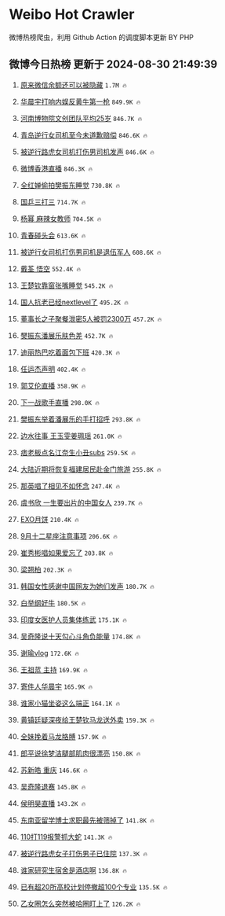 # Weibo Hot Crawler 



微博热榜爬虫，利用 Github Action 的调度脚本更新 BY PHP 


## 微博今日热榜 更新于 2024-08-30 21:49:39 
1. [原来微信余额还可以被隐藏](https://s.weibo.com/weibo?q=%23%E5%8E%9F%E6%9D%A5%E5%BE%AE%E4%BF%A1%E4%BD%99%E9%A2%9D%E8%BF%98%E5%8F%AF%E4%BB%A5%E8%A2%AB%E9%9A%90%E8%97%8F%23&t=31&band_rank=1&Refer=top) `1.7M 🔥` 

1. [华晨宇打响内娱反黄牛第一枪](https://s.weibo.com/weibo?q=%23%E5%8D%8E%E6%99%A8%E5%AE%87%E6%89%93%E5%93%8D%E5%86%85%E5%A8%B1%E5%8F%8D%E9%BB%84%E7%89%9B%E7%AC%AC%E4%B8%80%E6%9E%AA%23&t=31&band_rank=2&Refer=top) `849.9K 🔥` 

1. [河南博物院文创团队平均25岁](https://s.weibo.com/weibo?q=%23%E6%B2%B3%E5%8D%97%E5%8D%9A%E7%89%A9%E9%99%A2%E6%96%87%E5%88%9B%E5%9B%A2%E9%98%9F%E5%B9%B3%E5%9D%8725%E5%B2%81%23&t=31&band_rank=3&Refer=top) `846.7K 🔥` 

1. [青岛逆行女司机至今未道歉赔偿](https://s.weibo.com/weibo?q=%23%E9%9D%92%E5%B2%9B%E9%80%86%E8%A1%8C%E5%A5%B3%E5%8F%B8%E6%9C%BA%E8%87%B3%E4%BB%8A%E6%9C%AA%E9%81%93%E6%AD%89%E8%B5%94%E5%81%BF%23&t=31&band_rank=4&Refer=top) `846.6K 🔥` 

1. [被逆行路虎女司机打伤男司机发声](https://s.weibo.com/weibo?q=%23%E8%A2%AB%E9%80%86%E8%A1%8C%E8%B7%AF%E8%99%8E%E5%A5%B3%E5%8F%B8%E6%9C%BA%E6%89%93%E4%BC%A4%E7%94%B7%E5%8F%B8%E6%9C%BA%E5%8F%91%E5%A3%B0%23&t=31&band_rank=5&Refer=top) `846.6K 🔥` 

1. [微博香港直播](https://s.weibo.com/weibo?q=%23%E5%BE%AE%E5%8D%9A%E9%A6%99%E6%B8%AF%E7%9B%B4%E6%92%AD%23&t=31&band_rank=6&Refer=top) `846.3K 🔥` 

1. [全红婵偷拍樊振东睡觉](https://s.weibo.com/weibo?q=%23%E5%85%A8%E7%BA%A2%E5%A9%B5%E5%81%B7%E6%8B%8D%E6%A8%8A%E6%8C%AF%E4%B8%9C%E7%9D%A1%E8%A7%89%23&t=31&band_rank=7&Refer=top) `730.8K 🔥` 

1. [国乒三打三](https://s.weibo.com/weibo?q=%E5%9B%BD%E4%B9%92%E4%B8%89%E6%89%93%E4%B8%89&t=31&band_rank=8&Refer=top) `714.7K 🔥` 

1. [杨幂 麻辣女教师](https://s.weibo.com/weibo?q=%E6%9D%A8%E5%B9%82%20%E9%BA%BB%E8%BE%A3%E5%A5%B3%E6%95%99%E5%B8%88&t=31&band_rank=9&Refer=top) `704.5K 🔥` 

1. [青春碰头会](https://s.weibo.com/weibo?q=%23%E9%9D%92%E6%98%A5%E7%A2%B0%E5%A4%B4%E4%BC%9A%23&t=31&band_rank=10&Refer=top) `613.6K 🔥` 

1. [被逆行女司机打伤男司机是退伍军人](https://s.weibo.com/weibo?q=%23%E8%A2%AB%E9%80%86%E8%A1%8C%E5%A5%B3%E5%8F%B8%E6%9C%BA%E6%89%93%E4%BC%A4%E7%94%B7%E5%8F%B8%E6%9C%BA%E6%98%AF%E9%80%80%E4%BC%8D%E5%86%9B%E4%BA%BA%23&t=31&band_rank=11&Refer=top) `608.6K 🔥` 

1. [戴荃 悟空](https://s.weibo.com/weibo?q=%E6%88%B4%E8%8D%83%20%E6%82%9F%E7%A9%BA&t=31&band_rank=12&Refer=top) `552.4K 🔥` 

1. [王楚钦靠窗张嘴睡觉](https://s.weibo.com/weibo?q=%23%E7%8E%8B%E6%A5%9A%E9%92%A6%E9%9D%A0%E7%AA%97%E5%BC%A0%E5%98%B4%E7%9D%A1%E8%A7%89%23&t=31&band_rank=13&Refer=top) `545.2K 🔥` 

1. [国人抗老已经nextlevel了](https://s.weibo.com/weibo?q=%23%E5%9B%BD%E4%BA%BA%E6%8A%97%E8%80%81%E5%B7%B2%E7%BB%8Fnextlevel%E4%BA%86%23&t=31&band_rank=14&Refer=top) `495.2K 🔥` 

1. [董事长之子聚餐泄密5人被罚2300万](https://s.weibo.com/weibo?q=%23%E8%91%A3%E4%BA%8B%E9%95%BF%E4%B9%8B%E5%AD%90%E8%81%9A%E9%A4%90%E6%B3%84%E5%AF%865%E4%BA%BA%E8%A2%AB%E7%BD%9A2300%E4%B8%87%23&t=31&band_rank=15&Refer=top) `457.2K 🔥` 

1. [樊振东潘展乐肤色差](https://s.weibo.com/weibo?q=%23%E6%A8%8A%E6%8C%AF%E4%B8%9C%E6%BD%98%E5%B1%95%E4%B9%90%E8%82%A4%E8%89%B2%E5%B7%AE%23&t=31&band_rank=16&Refer=top) `452.7K 🔥` 

1. [迪丽热巴吃着面包下班](https://s.weibo.com/weibo?q=%23%E8%BF%AA%E4%B8%BD%E7%83%AD%E5%B7%B4%E5%90%83%E7%9D%80%E9%9D%A2%E5%8C%85%E4%B8%8B%E7%8F%AD%23&t=31&band_rank=17&Refer=top) `420.3K 🔥` 

1. [任运杰声明](https://s.weibo.com/weibo?q=%E4%BB%BB%E8%BF%90%E6%9D%B0%E5%A3%B0%E6%98%8E&t=31&band_rank=18&Refer=top) `402.4K 🔥` 

1. [郭艾伦直播](https://s.weibo.com/weibo?q=%E9%83%AD%E8%89%BE%E4%BC%A6%E7%9B%B4%E6%92%AD&t=31&band_rank=19&Refer=top) `358.9K 🔥` 

1. [下一战歌手直播](https://s.weibo.com/weibo?q=%23%E4%B8%8B%E4%B8%80%E6%88%98%E6%AD%8C%E6%89%8B%E7%9B%B4%E6%92%AD%23&t=31&band_rank=20&Refer=top) `298.0K 🔥` 

1. [樊振东举着潘展乐的手打招呼](https://s.weibo.com/weibo?q=%23%E6%A8%8A%E6%8C%AF%E4%B8%9C%E4%B8%BE%E7%9D%80%E6%BD%98%E5%B1%95%E4%B9%90%E7%9A%84%E6%89%8B%E6%89%93%E6%8B%9B%E5%91%BC%23&t=31&band_rank=21&Refer=top) `293.8K 🔥` 

1. [边水往事 王玉雯姜珮瑶](https://s.weibo.com/weibo?q=%E8%BE%B9%E6%B0%B4%E5%BE%80%E4%BA%8B%20%E7%8E%8B%E7%8E%89%E9%9B%AF%E5%A7%9C%E7%8F%AE%E7%91%B6&t=31&band_rank=22&Refer=top) `261.0K 🔥` 

1. [痞老板点名江奈生小丑subs](https://s.weibo.com/weibo?q=%E7%97%9E%E8%80%81%E6%9D%BF%E7%82%B9%E5%90%8D%E6%B1%9F%E5%A5%88%E7%94%9F%E5%B0%8F%E4%B8%91subs&t=31&band_rank=23&Refer=top) `259.5K 🔥` 

1. [大陆近期将恢复福建居民赴金门旅游](https://s.weibo.com/weibo?q=%23%E5%A4%A7%E9%99%86%E8%BF%91%E6%9C%9F%E5%B0%86%E6%81%A2%E5%A4%8D%E7%A6%8F%E5%BB%BA%E5%B1%85%E6%B0%91%E8%B5%B4%E9%87%91%E9%97%A8%E6%97%85%E6%B8%B8%23&t=31&band_rank=24&Refer=top) `255.8K 🔥` 

1. [那英唱了相见不如怀念](https://s.weibo.com/weibo?q=%E9%82%A3%E8%8B%B1%E5%94%B1%E4%BA%86%E7%9B%B8%E8%A7%81%E4%B8%8D%E5%A6%82%E6%80%80%E5%BF%B5&t=31&band_rank=25&Refer=top) `247.4K 🔥` 

1. [虞书欣 一生要出片的中国女人](https://s.weibo.com/weibo?q=%E8%99%9E%E4%B9%A6%E6%AC%A3%20%E4%B8%80%E7%94%9F%E8%A6%81%E5%87%BA%E7%89%87%E7%9A%84%E4%B8%AD%E5%9B%BD%E5%A5%B3%E4%BA%BA&t=31&band_rank=26&Refer=top) `239.7K 🔥` 

1. [EXO月饼](https://s.weibo.com/weibo?q=EXO%E6%9C%88%E9%A5%BC&t=31&band_rank=27&Refer=top) `210.4K 🔥` 

1. [9月十二星座注意事项](https://s.weibo.com/weibo?q=%239%E6%9C%88%E5%8D%81%E4%BA%8C%E6%98%9F%E5%BA%A7%E6%B3%A8%E6%84%8F%E4%BA%8B%E9%A1%B9%23&t=31&band_rank=28&Refer=top) `206.6K 🔥` 

1. [崔秀彬唱如果爱忘了](https://s.weibo.com/weibo?q=%E5%B4%94%E7%A7%80%E5%BD%AC%E5%94%B1%E5%A6%82%E6%9E%9C%E7%88%B1%E5%BF%98%E4%BA%86&t=31&band_rank=29&Refer=top) `203.8K 🔥` 

1. [梁翘柏](https://s.weibo.com/weibo?q=%E6%A2%81%E7%BF%98%E6%9F%8F&t=31&band_rank=30&Refer=top) `202.3K 🔥` 

1. [韩国女性感谢中国网友为她们发声](https://s.weibo.com/weibo?q=%23%E9%9F%A9%E5%9B%BD%E5%A5%B3%E6%80%A7%E6%84%9F%E8%B0%A2%E4%B8%AD%E5%9B%BD%E7%BD%91%E5%8F%8B%E4%B8%BA%E5%A5%B9%E4%BB%AC%E5%8F%91%E5%A3%B0%23&t=31&band_rank=31&Refer=top) `180.7K 🔥` 

1. [白举纲好牛](https://s.weibo.com/weibo?q=%23%E7%99%BD%E4%B8%BE%E7%BA%B2%E5%A5%BD%E7%89%9B%23&t=31&band_rank=32&Refer=top) `180.5K 🔥` 

1. [印度女医护人员集体练武](https://s.weibo.com/weibo?q=%23%E5%8D%B0%E5%BA%A6%E5%A5%B3%E5%8C%BB%E6%8A%A4%E4%BA%BA%E5%91%98%E9%9B%86%E4%BD%93%E7%BB%83%E6%AD%A6%23&t=31&band_rank=33&Refer=top) `175.1K 🔥` 

1. [吴奇隆说十天勾心斗角负能量](https://s.weibo.com/weibo?q=%23%E5%90%B4%E5%A5%87%E9%9A%86%E8%AF%B4%E5%8D%81%E5%A4%A9%E5%8B%BE%E5%BF%83%E6%96%97%E8%A7%92%E8%B4%9F%E8%83%BD%E9%87%8F%23&t=31&band_rank=34&Refer=top) `174.8K 🔥` 

1. [谢瑜vlog](https://s.weibo.com/weibo?q=%E8%B0%A2%E7%91%9Cvlog&t=31&band_rank=35&Refer=top) `172.6K 🔥` 

1. [王祖蓝 主持](https://s.weibo.com/weibo?q=%E7%8E%8B%E7%A5%96%E8%93%9D%20%E4%B8%BB%E6%8C%81&t=31&band_rank=36&Refer=top) `169.9K 🔥` 

1. [寄件人华晨宇](https://s.weibo.com/weibo?q=%E5%AF%84%E4%BB%B6%E4%BA%BA%E5%8D%8E%E6%99%A8%E5%AE%87&t=31&band_rank=37&Refer=top) `165.9K 🔥` 

1. [谁家小猫坐姿这么端正](https://s.weibo.com/weibo?q=%23%E8%B0%81%E5%AE%B6%E5%B0%8F%E7%8C%AB%E5%9D%90%E5%A7%BF%E8%BF%99%E4%B9%88%E7%AB%AF%E6%AD%A3%23&t=31&band_rank=38&Refer=top) `164.1K 🔥` 

1. [黄镇廷疑深夜给王楚钦马龙送外卖](https://s.weibo.com/weibo?q=%23%E9%BB%84%E9%95%87%E5%BB%B7%E7%96%91%E6%B7%B1%E5%A4%9C%E7%BB%99%E7%8E%8B%E6%A5%9A%E9%92%A6%E9%A9%AC%E9%BE%99%E9%80%81%E5%A4%96%E5%8D%96%23&t=31&band_rank=39&Refer=top) `159.3K 🔥` 

1. [全妹挽着马龙胳膊](https://s.weibo.com/weibo?q=%E5%85%A8%E5%A6%B9%E6%8C%BD%E7%9D%80%E9%A9%AC%E9%BE%99%E8%83%B3%E8%86%8A&t=31&band_rank=40&Refer=top) `157.9K 🔥` 

1. [郎平说徐梦洁腿部肌肉很漂亮](https://s.weibo.com/weibo?q=%E9%83%8E%E5%B9%B3%E8%AF%B4%E5%BE%90%E6%A2%A6%E6%B4%81%E8%85%BF%E9%83%A8%E8%82%8C%E8%82%89%E5%BE%88%E6%BC%82%E4%BA%AE&t=31&band_rank=41&Refer=top) `150.8K 🔥` 

1. [苏新皓 重庆](https://s.weibo.com/weibo?q=%E8%8B%8F%E6%96%B0%E7%9A%93%20%E9%87%8D%E5%BA%86&t=31&band_rank=42&Refer=top) `146.6K 🔥` 

1. [吴奇隆退赛](https://s.weibo.com/weibo?q=%23%E5%90%B4%E5%A5%87%E9%9A%86%E9%80%80%E8%B5%9B%23&t=31&band_rank=43&Refer=top) `145.8K 🔥` 

1. [侯明昊直播](https://s.weibo.com/weibo?q=%E4%BE%AF%E6%98%8E%E6%98%8A%E7%9B%B4%E6%92%AD&t=31&band_rank=44&Refer=top) `143.2K 🔥` 

1. [东南亚留学博士求职最先被筛掉了](https://s.weibo.com/weibo?q=%23%E4%B8%9C%E5%8D%97%E4%BA%9A%E7%95%99%E5%AD%A6%E5%8D%9A%E5%A3%AB%E6%B1%82%E8%81%8C%E6%9C%80%E5%85%88%E8%A2%AB%E7%AD%9B%E6%8E%89%E4%BA%86%23&t=31&band_rank=45&Refer=top) `141.8K 🔥` 

1. [110打119报警抓大蛇](https://s.weibo.com/weibo?q=%23110%E6%89%93119%E6%8A%A5%E8%AD%A6%E6%8A%93%E5%A4%A7%E8%9B%87%23&t=31&band_rank=46&Refer=top) `141.3K 🔥` 

1. [被逆行路虎女子打伤男子已住院](https://s.weibo.com/weibo?q=%23%E8%A2%AB%E9%80%86%E8%A1%8C%E8%B7%AF%E8%99%8E%E5%A5%B3%E5%AD%90%E6%89%93%E4%BC%A4%E7%94%B7%E5%AD%90%E5%B7%B2%E4%BD%8F%E9%99%A2%23&t=31&band_rank=47&Refer=top) `137.3K 🔥` 

1. [谁家研究生宿舍是酒店啊](https://s.weibo.com/weibo?q=%23%E8%B0%81%E5%AE%B6%E7%A0%94%E7%A9%B6%E7%94%9F%E5%AE%BF%E8%88%8D%E6%98%AF%E9%85%92%E5%BA%97%E5%95%8A%23&t=31&band_rank=48&Refer=top) `136.8K 🔥` 

1. [已有超20所高校计划停撤超100个专业](https://s.weibo.com/weibo?q=%23%E5%B7%B2%E6%9C%89%E8%B6%8520%E6%89%80%E9%AB%98%E6%A0%A1%E8%AE%A1%E5%88%92%E5%81%9C%E6%92%A4%E8%B6%85100%E4%B8%AA%E4%B8%93%E4%B8%9A%23&t=31&band_rank=49&Refer=top) `135.5K 🔥` 

1. [乙女圈怎么突然被哈圈盯上了](https://s.weibo.com/weibo?q=%23%E4%B9%99%E5%A5%B3%E5%9C%88%E6%80%8E%E4%B9%88%E7%AA%81%E7%84%B6%E8%A2%AB%E5%93%88%E5%9C%88%E7%9B%AF%E4%B8%8A%E4%BA%86%23&t=31&band_rank=50&Refer=top) `126.2K 🔥` 

